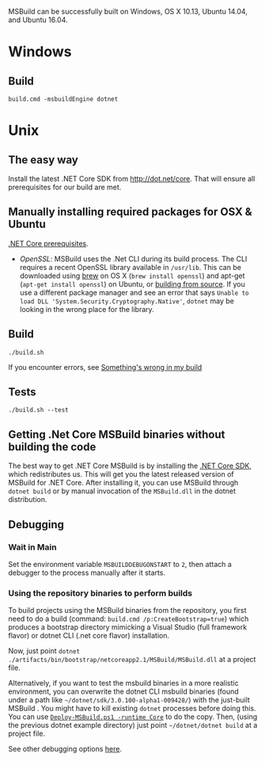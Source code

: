 MSBuild can be successfully built on Windows, OS X 10.13, Ubuntu 14.04, and Ubuntu 16.04.

# Windows

## Build

`build.cmd -msbuildEngine dotnet`

# Unix

## The easy way

Install the latest .NET Core SDK from http://dot.net/core. That will ensure all prerequisites for our build are met.

## Manually installing required packages for OSX & Ubuntu

[.NET Core prerequisites](https://github.com/dotnet/core/blob/master/Documentation/prereqs.md).

* *OpenSSL*: MSBuild uses the .Net CLI during its build process. The CLI requires a recent OpenSSL library available in `/usr/lib`. This can be downloaded using [brew](http://brew.sh/) on OS X (`brew install openssl`) and apt-get (`apt-get install openssl`) on Ubuntu, or [building from source](https://wiki.openssl.org/index.php/Compilation_and_Installation#Mac). If you use a different package manager and see an error that says `Unable to load DLL 'System.Security.Cryptography.Native'`, `dotnet` may be looking in the wrong place for the library.

## Build

`./build.sh`

If you encounter errors, see [Something's wrong in my build](Something's-wrong-in-my-build.md)

## Tests

`./build.sh --test`

## Getting .Net Core MSBuild binaries without building the code

The best way to get .NET Core MSBuild is by installing the [.NET Core SDK](https://github.com/dotnet/core-sdk), which redistributes us. This will get you the latest released version of MSBuild for .NET Core. After installing it, you can use MSBuild through `dotnet build` or by manual invocation of the `MSBuild.dll` in the dotnet distribution.

## Debugging

### Wait in Main

Set the environment variable `MSBUILDDEBUGONSTART` to `2`, then attach a debugger to the process manually after it starts.

### Using the repository binaries to perform builds

To build projects using the MSBuild binaries from the repository, you first need to do a build (command: `build.cmd /p:CreateBootstrap=true`) which produces a bootstrap directory mimicking a Visual Studio (full framework flavor) or dotnet CLI (.net core flavor) installation.

Now, just point `dotnet ./artifacts/bin/bootstrap/netcoreapp2.1/MSBuild/MSBuild.dll` at a project file.

Alternatively, if you want to test the msbuild binaries in a more realistic environment, you can overwrite the dotnet CLI msbuild binaries (found under a path like `~/dotnet/sdk/3.0.100-alpha1-009428/`) with the just-built MSBuild . You might have to kill existing `dotnet` processes before doing this. You can use [`Deploy-MSBuild.ps1 -runtime Core`](../Deploy-MSBuild.md#.NET-(Core)-SDK) to do the copy. Then, (using the previous dotnet example directory) just point `~/dotnet/dotnet build` at a project file.

See other debugging options [here](./Building-Testing-and-Debugging-on-Full-Framework-MSBuild.md#Debugging-MSBuild).
